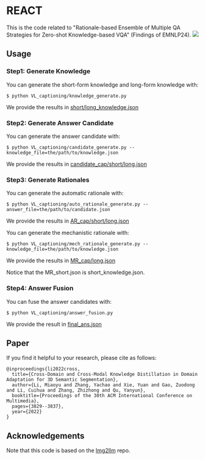 # REACT
This is the code related to "Rationale-based Ensemble of Multiple QA Strategies for Zero-shot Knowledge-based VQA" (Findings of EMNLP24).
![](https://github.com/limiaoyu/REACT/blob/main/overview.jpg)


## Usage
### Step1: Generate Knowledge
You can generate the short-form knowledge and long-form knowledge with:
```
$ python VL_captioning/knowledge_generate.py  
```
We provide the results in [short/long_knowledge.json](https://github.com/limiaoyu/REACT/tree/main/VL_captioning/results)

### Step2: Generate Answer Candidate
You can generate the answer candidate with:
```
$ python VL_captioning/candidate_generate.py --knowledge_file=the/path/to/knowledge.json
```
We provide the results in [candidate_cap/short/long.json](https://github.com/limiaoyu/REACT/tree/main/VL_captioning/results)

### Step3: Generate Rationales
You can generate the automatic rationale with:
```
$ python VL_captioning/auto_rationale_generate.py --answer_file=the/path/to/candidate.json
```
We provide the results in [AR_cap/short/long.json](https://github.com/limiaoyu/REACT/tree/main/VL_captioning/results)

You can generate the mechanistic rationale with:
```
$ python VL_captioning/mech_rationale_generate.py --knowledge_file=the/path/to/knowledge.json
```
We provide the results in [MR_cap/long.json](https://github.com/limiaoyu/REACT/tree/main/VL_captioning/results)

Notice that the MR_short.json is short_knowledge.json.

### Step4: Answer Fusion
You can fuse the answer candidates with:
```
$ python VL_captioning/answer_fusion.py 
```
We provide the result in [final_ans.json](https://github.com/limiaoyu/REACT/tree/main/VL_captioning/results)

## Paper

If you find it helpful to your research, please cite as follows:
```
@inproceedings{li2022cross,
  title={Cross-Domain and Cross-Modal Knowledge Distillation in Domain Adaptation for 3D Semantic Segmentation},
  author={Li, Miaoyu and Zhang, Yachao and Xie, Yuan and Gao, Zuodong and Li, Cuihua and Zhang, Zhizhong and Qu, Yanyun},
  booktitle={Proceedings of the 30th ACM International Conference on Multimedia},
  pages={3829--3837},
  year={2022}
}
```

## Acknowledgements
Note that this code is based on the [Img2llm](https://github.com/CR-Gjx/Img2Prompt) repo.

